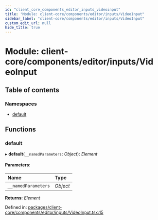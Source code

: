 ```yaml
---
id: "client_core_components_editor_inputs_videoinput"
title: "Module: client-core/components/editor/inputs/VideoInput"
sidebar_label: "client-core/components/editor/inputs/VideoInput"
custom_edit_url: null
hide_title: true
---
```


# Module: client-core/components/editor/inputs/VideoInput

## Table of contents

### Namespaces

- [default](client_core_components_editor_inputs_videoinput.default.md)

## Functions

### default

▸ **default**(`__namedParameters`: *Object*): *Element*

#### Parameters:

Name | Type |
:------ | :------ |
`__namedParameters` | *Object* |

**Returns:** *Element*

Defined in: [packages/client-core/components/editor/inputs/VideoInput.tsx:15](https://github.com/xr3ngine/xr3ngine/blob/5a0f83ed8/packages/client-core/components/editor/inputs/VideoInput.tsx#L15)

